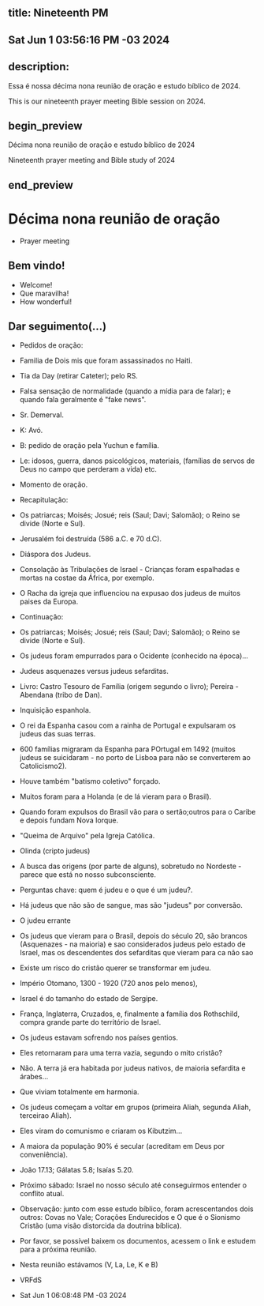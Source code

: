 ## title: Nineteenth PM
## Sat Jun  1 03:56:16 PM -03 2024

## description:

Essa é nossa décima nona reunião de oração e estudo bíblico de 2024.

This is our nineteenth prayer meeting Bible session on 2024.

## begin_preview

Décima nona reunião de oração e estudo bíblico de 2024

Nineteenth prayer meeting and Bible study of 2024

## end_preview

# Décima nona reunião de oração
- Prayer meeting

## Bem vindo!

- Welcome!
- Que maravilha!
- How wonderful!

## Dar seguimento(...)

- Pedidos de oração:
- Familia de Dois mis que foram assassinados no Haiti.
- Tia da Day (retirar Cateter); pelo RS.
- Falsa sensação de normalidade (quando a mídia para de falar); e quando fala geralmente é "fake news".
- Sr. Demerval.
- K: Avó.
- B: pedido de oração pela Yuchun e família.
- Le: idosos, guerra, danos psicológicos, materiais, (famílias de servos de Deus no campo que perderam a vida) etc.
- Momento de oração.

- Recapitulação:
- Os patriarcas; Moisés; Josué; reis (Saul; Davi; Salomão); o Reino se divide (Norte e Sul).
- Jerusalém foi destruída (586 a.C. e 70 d.C).
- Diáspora dos Judeus.
- Consolação às Tribulações de Israel - Crianças foram espalhadas e mortas na costae da África, por exemplo.
- O Racha da igreja que influenciou na expusao dos judeus de muitos paises da Europa.

- Continuação:
- Os patriarcas; Moisés; Josué; reis (Saul; Davi; Salomão); o Reino se divide (Norte e Sul).
- Os judeus foram empurrados para o Ocidente (conhecido na época)...
- Judeus asquenazes versus judeus sefarditas.
- Livro: Castro Tesouro de Família (origem segundo o livro); Pereira - Abendana (tribo de Dan).
- Inquisição espanhola.
- O rei da Espanha casou com a rainha de Portugal e expulsaram os judeus das suas terras.
- 600 famílias migraram da Espanha para POrtugal em 1492
(muitos judeus se suicidaram - no porto de Lisboa para não se converterem ao Catolicismo2).
- Houve também "batismo coletivo" forçado.
- Muitos foram para a Holanda (e de lá vieram para o Brasil).
- Quando foram expulsos do Brasil vão para o sertão;outros para o Caribe e depois fundam Nova Iorque.
- "Queima de Arquivo" pela Igreja Católica.
- Olinda (cripto judeus)
- A busca das origens (por parte de alguns), sobretudo no Nordeste - parece que está no nosso subconsciente.
- Perguntas chave: quem é judeu e o que é um judeu?.
- Há judeus que não são de sangue, mas são "judeus" por conversão.
- O judeu errante
- Os judeus que vieram para o Brasil, depois do século 20, são brancos (Asquenazes - na maioria) e sao considerados judeus pelo estado de Israel, mas os descendentes dos sefarditas que vieram para ca não sao
- Existe um risco do cristão querer se transformar em judeu.

- Império Otomano, 1300 - 1920 (720 anos pelo menos),
- Israel é do tamanho do estado de Sergipe.
- França, Inglaterra, Cruzados, e, finalmente a família dos  Rothschild, compra grande parte do território de Israel.
- Os judeus estavam sofrendo nos países gentios.
- Eles retornaram para uma terra vazia, segundo o mito cristão?
- Não. A terra já era habitada por judeus nativos, de maioria sefardita e árabes...
- Que viviam totalmente em harmonia.
- Os judeus começam a voltar em grupos (primeira Aliah, segunda Aliah, terceirao Aliah).
- Eles viram do comunismo e criaram os Kibutzim...
- A maiora da população 90% é secular (acreditam em Deus por conveniência).
- João 17.13; Gálatas 5.8; Isaías 5.20.
- Próximo sábado: Israel no nosso século até conseguirmos entender o conflito atual.

- Observaçâo: junto com esse estudo bíblico, foram acrescentandos dois outros: Covas no Vale; Corações Endurecidos e O que é o Sionismo Cristão (uma visão distorcida da doutrina bíblica).
- Por favor, se possível baixem os documentos, acessem o link e estudem para a próxima reunião.

- Nesta reunião estávamos (V, La, Le, K e B)

- VRFdS
- Sat Jun  1 06:08:48 PM -03 2024
